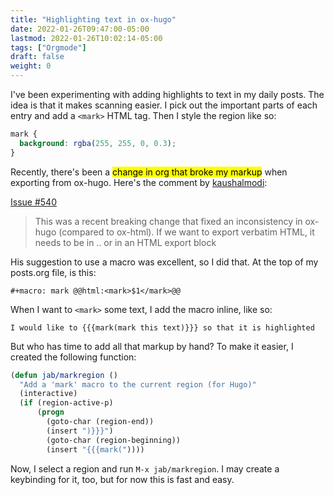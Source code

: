```yaml
---
title: "Highlighting text in ox-hugo"
date: 2022-01-26T09:47:00-05:00
lastmod: 2022-01-26T10:02:14-05:00
tags: ["Orgmode"]
draft: false
weight: 0
---
```


I've been experimenting with adding highlights to text in my daily posts. The idea is that it makes scanning easier. I pick out the important parts of each entry and add a `<mark>` HTML tag. Then I style the region like so:

```css
mark {
  background: rgba(255, 255, 0, 0.3);
}
```

Recently, there's been a <mark>change in org that broke my markup</mark> when exporting from ox-hugo. Here's the comment by [kaushalmodi](https://github.com/kaushalmodi):

[Issue #540](https://github.com/kaushalmodi/ox-hugo/issues/540)

> This was a recent breaking change that fixed an inconsistency in ox-hugo (compared to ox-html). If we want to export verbatim HTML, it needs to be in .. or in an HTML export block

His suggestion to use a macro was excellent, so I did that. At the top of my posts.org file, is this:

`#+macro: mark @@html:<mark>$1</mark>@@`

When I want to `<mark>` some text, I add the macro inline, like so:

`I would like to {{{mark(mark this text)}}} so that it is highlighted`

But who has time to add all that markup by hand? To make it easier, I created the following function:

```lisp
(defun jab/markregion ()
  "Add a 'mark' macro to the current region (for Hugo)"
  (interactive)
  (if (region-active-p)
      (progn
        (goto-char (region-end))
        (insert ")}}}")
        (goto-char (region-beginning))
        (insert "{{{mark("))))
```

Now, I select a region and run `M-x jab/markregion`. I may create a keybinding for it, too, but for now this is fast and easy.

[//]: # "Exported with love from a post written in Org mode"
[//]: # "- https://github.com/kaushalmodi/ox-hugo"
